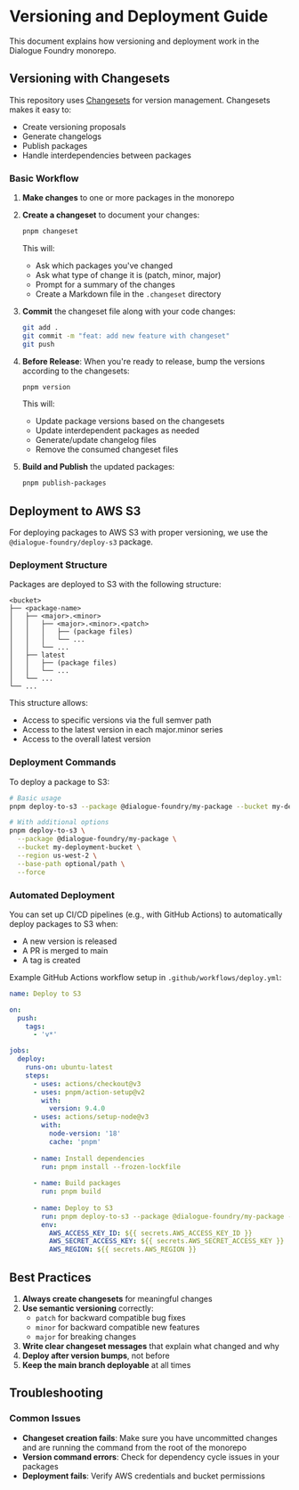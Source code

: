 # Versioning and Deployment Guide

This document explains how versioning and deployment work in the Dialogue Foundry monorepo.

## Versioning with Changesets

This repository uses [Changesets](https://github.com/changesets/changesets) for version management. Changesets makes it easy to:

- Create versioning proposals
- Generate changelogs
- Publish packages
- Handle interdependencies between packages

### Basic Workflow

1. **Make changes** to one or more packages in the monorepo
2. **Create a changeset** to document your changes:

   ```bash
   pnpm changeset
   ```

   This will:
   - Ask which packages you've changed
   - Ask what type of change it is (patch, minor, major)
   - Prompt for a summary of the changes
   - Create a Markdown file in the `.changeset` directory

3. **Commit** the changeset file along with your code changes:

   ```bash
   git add .
   git commit -m "feat: add new feature with changeset"
   git push
   ```

4. **Before Release**: When you're ready to release, bump the versions according to the changesets:

   ```bash
   pnpm version
   ```

   This will:
   - Update package versions based on the changesets
   - Update interdependent packages as needed
   - Generate/update changelog files
   - Remove the consumed changeset files

5. **Build and Publish** the updated packages:

   ```bash
   pnpm publish-packages
   ```

## Deployment to AWS S3

For deploying packages to AWS S3 with proper versioning, we use the `@dialogue-foundry/deploy-s3` package.

### Deployment Structure

Packages are deployed to S3 with the following structure:

```
<bucket>
├── <package-name>
│   ├── <major>.<minor>
│   │   ├── <major>.<minor>.<patch>
│   │   │   ├── (package files)
│   │   │   └── ...
│   │   └── ...
│   ├── latest
│   │   ├── (package files)
│   │   └── ...
│   └── ...
└── ...
```

This structure allows:
- Access to specific versions via the full semver path
- Access to the latest version in each major.minor series
- Access to the overall latest version

### Deployment Commands

To deploy a package to S3:

```bash
# Basic usage
pnpm deploy-to-s3 --package @dialogue-foundry/my-package --bucket my-deployment-bucket

# With additional options
pnpm deploy-to-s3 \
  --package @dialogue-foundry/my-package \
  --bucket my-deployment-bucket \
  --region us-west-2 \
  --base-path optional/path \
  --force
```

### Automated Deployment

You can set up CI/CD pipelines (e.g., with GitHub Actions) to automatically deploy packages to S3 when:
- A new version is released
- A PR is merged to main
- A tag is created

Example GitHub Actions workflow setup in `.github/workflows/deploy.yml`:

```yaml
name: Deploy to S3

on:
  push:
    tags:
      - 'v*'

jobs:
  deploy:
    runs-on: ubuntu-latest
    steps:
      - uses: actions/checkout@v3
      - uses: pnpm/action-setup@v2
        with:
          version: 9.4.0
      - uses: actions/setup-node@v3
        with:
          node-version: '18'
          cache: 'pnpm'
      
      - name: Install dependencies
        run: pnpm install --frozen-lockfile
      
      - name: Build packages
        run: pnpm build
      
      - name: Deploy to S3
        run: pnpm deploy-to-s3 --package @dialogue-foundry/my-package --bucket ${{ secrets.S3_BUCKET }}
        env:
          AWS_ACCESS_KEY_ID: ${{ secrets.AWS_ACCESS_KEY_ID }}
          AWS_SECRET_ACCESS_KEY: ${{ secrets.AWS_SECRET_ACCESS_KEY }}
          AWS_REGION: ${{ secrets.AWS_REGION }}
```

## Best Practices

1. **Always create changesets** for meaningful changes
2. **Use semantic versioning** correctly:
   - `patch` for backward compatible bug fixes
   - `minor` for backward compatible new features
   - `major` for breaking changes
3. **Write clear changeset messages** that explain what changed and why
4. **Deploy after version bumps**, not before
5. **Keep the main branch deployable** at all times

## Troubleshooting

### Common Issues

- **Changeset creation fails**: Make sure you have uncommitted changes and are running the command from the root of the monorepo
- **Version command errors**: Check for dependency cycle issues in your packages
- **Deployment fails**: Verify AWS credentials and bucket permissions 